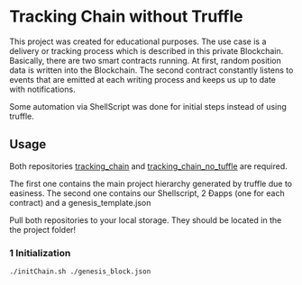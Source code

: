 # Tracking Chain without Truffle

This project was created for educational purposes. The use case is a delivery or tracking process which is described in this private Blockchain. Basically, there are two smart contracts running. At first, random position data is written into the Blockchain. The second contract constantly listens to events that are emitted at each writing process and keeps us up to date with notifications.

Some automation via ShellScript was done for initial steps instead of using truffle.

## Usage

Both repositories [tracking_chain](https://github.com/larsmunaf/tracking_chain) and [tracking_chain_no_tuffle](https://github.com/larsmunaf/tracking_chain_no_truffle) are required.

The first one contains the main project hierarchy generated by truffle due to easiness. The second one contains our Shellscript, 2 Ðapps (one for each contract) and a genesis_template.json

Pull both repositories to your local storage. They should be located in the the project folder!

### 1 Initialization

``` sh
./initChain.sh ./genesis_block.json
